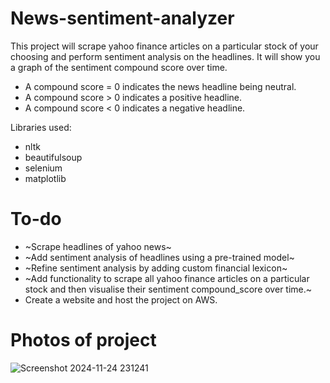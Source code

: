 # News-sentiment-analyzer

This project will scrape yahoo finance articles on a particular stock of your choosing and perform sentiment analysis on the headlines. It will show you a graph of the sentiment compound score over time.

- A compound score = 0 indicates the news headline being neutral.
- A compound score  > 0 indicates a positive headline.
- A compound score < 0 indicates a negative headline.

Libraries used:
- nltk
- beautifulsoup
- selenium
- matplotlib

# To-do 

- ~Scrape headlines of yahoo news~
- ~Add sentiment analysis of headlines using a pre-trained model~
- ~Refine sentiment analysis by adding custom financial lexicon~
- ~Add functionality to scrape all yahoo finance articles on a particular stock and then visualise their sentiment compound_score over time.~
- Create a website and host the project on AWS.



# Photos of project
![Screenshot 2024-11-24 231241](https://github.com/user-attachments/assets/2487e822-d368-4073-8942-9ebb8ab3361e)
